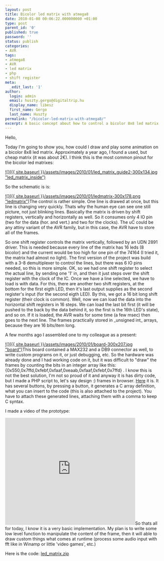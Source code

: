 ```yaml
---
layout: post
title: Bicolor led matrix with atmega8
date: 2010-01-08 00:06:22.000000000 +01:00
type: post
parent_id: '0'
published: true
password: ''
status: publish
categories:
- AVR
tags:
- atmega8
- AVR
- led matrix
- php
- shift register
meta:
  _edit_last: '1'
author:
  login: admin
  email: huszty.gergo@digitaltrip.hu
  display_name: libesz
  first_name: Gergo
  last_name: Huszty
permalink: "/bicolor-led-matrix-with-atmega8/"
excerpt: A basic concept about how to control a bicolor 8x8 led matrix with AVR
---
```

Hello,

Today I'm going to show you, how could I draw and play some animation on a bicolor 8x8 led matrix. Approximately a year ago, I found a used, but cheap matrix (it was about 2€). I think this is the most common pinout for the bicolor led matrixes:

[![]({{ site.baseurl }}/assets/images/2010/01/led_matrix_guide2-300x134.jpg "led\_matrix\_inside")](https://libesz.digitaltrip.hu/wp-content/uploads/led_matrix_guide2.jpg)

So the schematic is is:

[![]({{ site.baseurl }}/assets/images/2010/01/ledmatrix-300x178.png "ledmatrix")](https://libesz.digitaltrip.hu/wp-content/uploads/ledmatrix.png)The control is rather simple. One line is drawed at once, but this line is changing very quickly. Thats why the human eye can see one still picture, not just blinking lines. Basically the matrix is driven by shift registers, vertically and horizontally as well. So it consumes only 4 IO pin (two for the data (hor. and vert.) and two for the clocks). The uC could be any attiny variant of the AVR family, but in this case, the AVR have to store all of the frames.

<!--more--> So one shift register controls the matrix vertically, followed by an UDN 2891 driver. This is needed because every line of the matrix has 16 leds (8 bicolor) and the current would be too high for one pin of the 74164 (I tried it, the matrix had almost no light). The first version of the project was build with a 3-8 demultiplexer to control the lines, but there was 6 IO pins needed, so this is more simple. OK, so we had one shift register to select the actual line, by sending one '1' in, and then it just steps over the shift register with the clock of the IC. Once we have a line selected, we have to load is with data. For this, there are another two shift registers, at the bottom for the first eigth LED, then it's last output supplies as the second register's input (for the second eigth LED). By this, we got a 16 bit long shift register (their clock is common). Well, now we can load the data into the horizontal shift registers in 16 steps. We can load the last bit first (it will be pushed to the back by the data behind it, so the first is the 16th LED's state), and so on. If it is loaded, the AVR waits for some time (a few msec) then goes to the next line. The frames practically stored in _unsigned int_ arrays, because they are 16 bits/item long.

A few months ago I assembled one to my colleague as a present:

[![]({{ site.baseurl }}/assets/images/2010/01/board-300x207.jpg "board")](https://libesz.digitaltrip.hu/wp-content/uploads/board.jpg)This board contained a MAX232 and a DB9 connector as well, to write custom programs on it, or just debugging, etc. So the hardware was already done and I had working code on it, but it was difficult to "draw" the frames by counting the bits in an integer array like this: {0x550,0x7ffd,0xfebf,0xfaaf,0xeaab,0xfaaf,0xfebf,0x7ffd} . I know this is not the best solution, I'm not so proud of it and anyway it is has dirty code, but I made a PHP script to, let's say design :) frames in browser. [Here](https://libesz.digitaltrip.hu/wp-content/uploads/ledmatrix.php) it is. It has several buttons, by pressing a button, it generates a C array definition, what you can insert to the code (this is also attached to the project). You have to attach these generated lines, attaching them with a comma to keep C syntax.

I made a video of the prototype:

<object classid="clsid:d27cdb6e-ae6d-11cf-96b8-444553540000" width="425" height="350" codebase="http://download.macromedia.com/pub/shockwave/cabs/flash/swflash.cab#version=6,0,40,0"><param name="src" value="http://www.youtube.com/v/yOodRXKPx60">
<embed type="application/x-shockwave-flash" width="425" height="350" src="http://www.youtube.com/v/yOodRXKPx60"></embed></object>So thats all for today, I know it is a very basic implementation. My plan is to write some low level function to manipulate the content of the frame, then it will able to draw custom things what comes at runtime (process some audio input with fft like in Winamp or little 'video games', etc.)

Here is the code: [led\_matrix.zip](https://libesz.digitaltrip.hu/downloads/led_matrix.zip)

